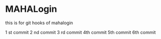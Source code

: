 # MAHALogin
this is for git hooks  of mahalogin

1 st commit
2 nd commit 
3 rd commit
4th commit
5th commit
6th commit

